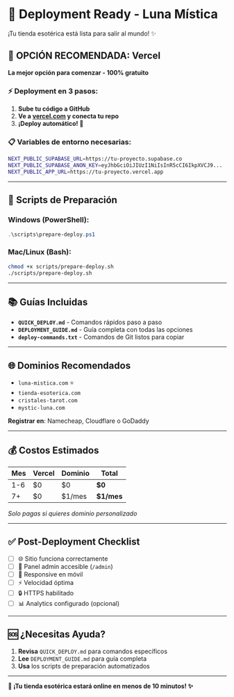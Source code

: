 # 🚀 Deployment Ready - Luna Mística

¡Tu tienda esotérica está lista para salir al mundo! ✨

## 🎯 OPCIÓN RECOMENDADA: Vercel

**La mejor opción para comenzar - 100% gratuito**

### ⚡ Deployment en 3 pasos:

1. **Sube tu código a GitHub**
2. **Ve a [vercel.com](https://vercel.com) y conecta tu repo**  
3. **¡Deploy automático! 🎉**

### 📋 Variables de entorno necesarias:

```bash
NEXT_PUBLIC_SUPABASE_URL=https://tu-proyecto.supabase.co
NEXT_PUBLIC_SUPABASE_ANON_KEY=eyJhbGciOiJIUzI1NiIsInR5cCI6IkpXVCJ9...
NEXT_PUBLIC_APP_URL=https://tu-proyecto.vercel.app
```

---

## 🔧 Scripts de Preparación

### Windows (PowerShell):
```powershell
.\scripts\prepare-deploy.ps1
```

### Mac/Linux (Bash):
```bash
chmod +x scripts/prepare-deploy.sh
./scripts/prepare-deploy.sh
```

---

## 📚 Guías Incluidas

- **`QUICK_DEPLOY.md`** - Comandos rápidos paso a paso
- **`DEPLOYMENT_GUIDE.md`** - Guía completa con todas las opciones
- **`deploy-commands.txt`** - Comandos de Git listos para copiar

---

## 🌐 Dominios Recomendados

- `luna-mistica.com` ⭐
- `tienda-esoterica.com`
- `cristales-tarot.com` 
- `mystic-luna.com`

**Registrar en**: Namecheap, Cloudflare o GoDaddy

---

## 💰 Costos Estimados

| Mes | Vercel | Dominio | Total |
|-----|---------|---------|-------|
| 1-6 | $0 | $0 | **$0** |
| 7+ | $0 | $1/mes | **$1/mes** |

*Solo pagas si quieres dominio personalizado*

---

## ✅ Post-Deployment Checklist

- [ ] 🌐 Sitio funciona correctamente
- [ ] 🔐 Panel admin accesible (`/admin`)
- [ ] 📱 Responsive en móvil
- [ ] ⚡ Velocidad óptima
- [ ] 🔒 HTTPS habilitado
- [ ] 📊 Analytics configurado (opcional)

---

## 🆘 ¿Necesitas Ayuda?

1. **Revisa** `QUICK_DEPLOY.md` para comandos específicos
2. **Lee** `DEPLOYMENT_GUIDE.md` para guía completa  
3. **Usa** los scripts de preparación automatizados

---

**🔮 ¡Tu tienda esotérica estará online en menos de 10 minutos! ✨**